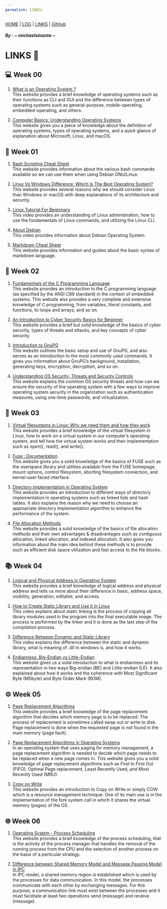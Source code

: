 ```yaml
---
permalink: LINKS/
---
```

[HOME](https://michaelsinanta.github.io/os222/) | [LOG](TXT/mylog.txt) | [LINKS](https://michaelsinanta.github.io/os222/LINKS/) | [GitHub](https://github.com/michaelsinanta/os222)
##### By : ~ michaelsinanta ~
# LINKS 🔗

## 💻 Week 00

1. [What is an Operating System ?](https://www.techtarget.com/whatis/definition/operating-system-OS)<br>
    This website provides a brief knowledge of operating systems such as their functions as CLI and GUI and the difference between types of operating systems such as general-purpose, mobile-operating, embedded-operating, and others.

2. [Computer Basics: Understanding Operating Systems](https://edu.gcfglobal.org/en/computerbasics/understanding-operating-systems/1/)<br>
    This website gives you a piece of knowledge about the definition of operating systems, types of operating systems, and a quick glance of explanation about Microsoft, Linux, and macOS.

## 💽 Week 01

1. [Bash Scripting Cheat Sheet](https://devhints.io/bash)<br>
    This website provides information about the various bash commands available so we can use them when using Debian GNU/Linux.
 
2. [Linux Vs Windows Difference: Which Is The Best Operating System?](https://www.softwaretestinghelp.com/linux-vs-windows/)<br>
    This website provides several reasons why we should consider Linux than Windows or macOS with deep explanations of its architecture and security.
 
3. [Linux Tutorial For Beginners](https://youtu.be/v_1zB2WNN14)<br>
    This video provides an understanding of Linux administration, how to use the fundamentals of Linux commands, and utilizing the Linux CLI.
 
4. [About Debian](https://www.debian.org/intro/about)<br>
    This video provides information about Debian Operating System.
 
5. [Markdown Cheat Sheet](https://www.markdownguide.org/cheat-sheet/)<br>
    This website provides information and guides about the basic syntax of markdown language.

## 🔐 Week 02

1. [Fundamentals of the C Programming Language](https://microchipdeveloper.com/tls2101:start)<br>
    This website provides an introduction to the C programming language (as specified by the ANSI C89 standard) in the context of embedded systems. This website also provides a very complete and extensive knowledge of C programming, from variables, literal constants, and functions, to loops and arrays, and so on.

2. [An Introduction to Cyber Security Basics for Beginner](https://geekflare.com/understanding-cybersecurity/)<br>
    This website provides a brief but solid knowledge of the basics of cyber security, types of threats and attacks, and key concepts of cyber security.

3. [Introduction to GnuPG](https://ianatkinson.net/computing/gnupg.htm)<br>
    This website outlines the basic setup and use of GnuPG, and also serves as an introduction to the most commonly used commands. It gives you information about GnuPG’s background, installation, generating keys, encryption, decryption, and so on.

4. [Understanding OS Security: Threats and Security Controls](https://www.hysolate.com/learn/sandboxing/understanding-os-security-threats-and-security-controls/)<br>
    This website explains the common OS security threats and how can we ensure the security of the operating system with a few ways to improve operating system security in the organization such as authentication measures, using one-time passwords, and virtualization.

## 📁 Week 03

1. [Virtual filesystems in Linux: Why we need them and how they work](https://opensource.com/article/19/3/virtual-filesystems-linux)<br>
    This website provides a brief knowledge of the virtual filesystem in Linux, how to work on a virtual system in our computer’s operating system, and tell how the virtual system works and their implementation such as open(), read(), and write().

2. [Fuse : Documentation](https://www.kernel.org/doc/html/latest/filesystems/fuse.html)<br>
    This website gives you a solid knowledge of the basics of FUSE such as the userspace library and utilities available from the FUSE homepage, mount options, control filesystem, aborting filesystem connection, and kernel-user faced interface.

3. [Directory Implementation in Operating System](https://www.geeksforgeeks.org/directory-implementation-in-operating-system/)<br>
    This website provides an introduction to different ways of directory implementation in operating systems such as linked lists and hash tables. It also explains the reason why we need to choose an appropriate directory implementation algorithm to enhance the performance of the system.

4. [File Allocation Methods](https://www.geeksforgeeks.org/file-allocation-methods/)<br>
    This website provides a solid knowledge of the basics of file allocation methods and their own advantages & disadvantages such as contiguous allocation, linked allocation, and indexed allocation. It also gives you information about the main idea behind these methods is to provide such as efficient disk space utilization and fast access to the file blocks.

## 📚 Week 04

1. [Logical and Physical Address in Operating System](https://www.geeksforgeeks.org/logical-and-physical-address-in-operating-system/)<br>
    This website provides a brief knowledge of logical address and physical address and tells us more about their difference in basic, address space, visibility, generation, editable, and access.

2. [How to Create Static Library and Use it in Linux](https://youtu.be/JU-vwvSH_0g)<br>
    This video explains about static linking is the process of copying all library modules used in the program into the final executable image. The process is performed by the linker and it is done as the last step of the compilation process.

3. [Difference Between Dynamic and Static Library](https://youtu.be/eW5he5uFBNM)<br>
    This video explains the difference between the static and dynamic library, what is meaning of .dll in windows is, and how it works.
    
4. [Endianness: Big-Endian vs Little-Endian](https://www.freecodecamp.org/news/what-is-endianness-big-endian-vs-little-endian/)<br>
    This website gives us a solid introduction to what is endianness and its representation in two ways Big-endian (BE) and Little-endian (LE). It also explained about how it works and the coherence with Most Significant Byte (MSbyte) and Byte Order Mark (BOM).

## ⚙️ Week 05

1. [Page Replacement Algorithms](https://www.javatpoint.com/os-page-replacement-algorithms)<br>
    This website provides a brief knowledge of the page replacement algorithm that decides which memory page is to be replaced. The process of replacement is sometimes called swap out or write to disk. Page replacement is done when the requested page is not found in the main memory (page fault).

2. [Page Replacement Algorithms in Operating Systems](https://www.geeksforgeeks.org/page-replacement-algorithms-in-operating-systems/)<br>
    In an operating system that uses paging for memory management, a page replacement algorithm is needed to decide which page needs to be replaced when a new page comes in. This website gives you a solid knowledge of page replacement algorithms such as First In First Out (FIFO), Optimal Page replacement, Least Recently Used, and Most Recently Used (MRU).

3. [Copy on Write](https://www.geeksforgeeks.org/copy-on-write/)<br>
    This website provides an introduction to Copy on Write or simply COW which is a resource management technique. One of its main use is in the implementation of the fork system call in which it shares the virtual memory (pages) of the OS.

## 🌐 Week 06

1. [Operating System - Process Scheduling](https://www.tutorialspoint.com/operating_system/os_process_scheduling.htm)<br>
    This website provides a brief knowledge of the process scheduling, that is the activity of the process manager that handles the removal of the running process from the CPU and the selection of another process on the basis of a particular strategy.

2. [Difference between Shared Memory Model and Message Passing Model in IPC](https://www.geeksforgeeks.org/difference-between-shared-memory-model-and-message-passing-model-in-ipc/)<br>
    In IPC model, a shared memory region is established which is used by the processes for data communication. In this model, the processes communicate with each other by exchanging messages. For this purpose, a communication link must exist between the processes and it must facilitate at least two operations send (message) and receive (message).